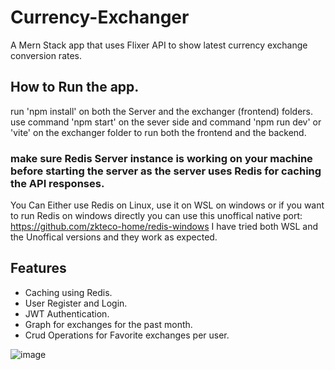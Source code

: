 # Currency-Exchanger
A Mern Stack app that uses Flixer API to show latest currency exchange conversion rates.

## How to Run the app.
run 'npm install' on both the Server and the exchanger (frontend) folders.
use command 'npm start' on the sever side and command 'npm run dev' or 'vite' on the exchanger folder to run both the frontend and the backend.
### make sure Redis Server instance is working on your machine before starting the server as the server uses Redis for caching the API responses.
You Can Either use Redis on Linux, use it on WSL on windows or if you want to run Redis on windows directly you can use this unoffical native port:
https://github.com/zkteco-home/redis-windows
I have tried both WSL and the Unoffical versions and they work as expected. 

## Features
- Caching using Redis. 
- User Register and Login.
- JWT Authentication. 
- Graph for exchanges for the past month. 
- Crud Operations for Favorite exchanges per user. 

![image](https://user-images.githubusercontent.com/63824808/179323514-648b4d1b-6849-42a5-8d2b-d26ee6895b71.png)

